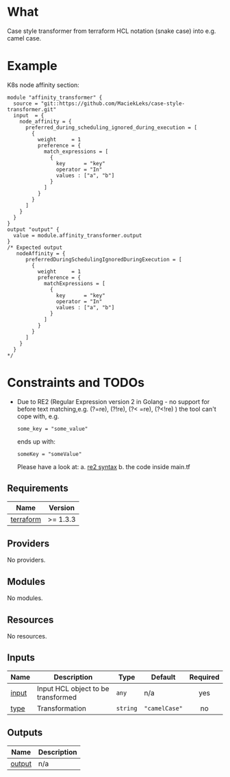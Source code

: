 # What

Case style transformer from terraform HCL notation (snake case) into e.g. camel case.

# Example

K8s node affinity section:

```hcl
module "affinity_transformer" {
  source = "git::https://github.com/MaciekLeks/case-style-transformer.git"
  input  = {
    node_affinity = {
      preferred_during_scheduling_ignored_during_execution = [
        {
          weight     = 1
          preference = {
            match_expressions = [
              {
                key      = "key"
                operator = "In"
                values : ["a", "b"]
              }
            ]
          }
        }
      ]
    }
  }
}
output "output" {
  value = module.affinity_transformer.output
}
/* Expected output
   nodeAffinity = {
      preferredDuringSchedulingIgnoredDuringExecution = [
        {
          weight     = 1
          preference = {
            matchExpressions = [
              {
                key      = "key"
                operator = "In"
                values : ["a", "b"]
              }
            ]
          }
        }
      ]
    }
  }
*/
```

# Constraints and TODOs

- Due to RE2 (Regular Expression version 2 in Golang - no support for before text matching,e.g. (?=re), (?!re), (?<
  =re), (?<!re)  ) the tool can't cope with, e.g.
    ```hcl
    some_key = "some_value"
    ```
  ends up with:
    ```hcl
    someKey = "someValue"
    ```
  Please have a look at:
  a. [re2 syntax](https://github.com/google/re2/wiki/Syntax)
  b. the code inside main.tf

<!-- BEGINNING OF PRE-COMMIT-TERRAFORM DOCS HOOK -->
## Requirements

| Name | Version |
|------|---------|
| <a name="requirement_terraform"></a> [terraform](#requirement\_terraform) | >= 1.3.3 |

## Providers

No providers.

## Modules

No modules.

## Resources

No resources.

## Inputs

| Name | Description | Type | Default | Required |
|------|-------------|------|---------|:--------:|
| <a name="input_input"></a> [input](#input\_input) | Input HCL object to be transformed | `any` | n/a | yes |
| <a name="input_type"></a> [type](#input\_type) | Transformation | `string` | `"camelCase"` | no |

## Outputs

| Name | Description |
|------|-------------|
| <a name="output_output"></a> [output](#output\_output) | n/a |
<!-- END OF PRE-COMMIT-TERRAFORM DOCS HOOK -->